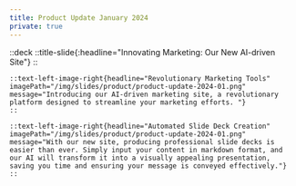 ```yaml
---
title: Product Update January 2024
private: true
---
```


::deck 
    ::title-slide{:headline="Innovating Marketing: Our New AI-driven Site"}
    ::

    ::text-left-image-right{headline="Revolutionary Marketing Tools" imagePath="/img/slides/product/product-update-2024-01.png" message="Introducing our AI-driven marketing site, a revolutionary platform designed to streamline your marketing efforts. "}
    ::

    ::text-left-image-right{headline="Automated Slide Deck Creation" imagePath="/img/slides/product/product-update-2024-01.png" message="With our new site, producing professional slide decks is easier than ever. Simply input your content in markdown format, and our AI will transform it into a visually appealing presentation, saving you time and ensuring your message is conveyed effectively."}
    ::
